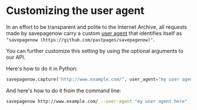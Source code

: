 ```{include} _templates/nav.html
```

# Customizing the user agent

In an effort to be transparent and polite to the Internet Archive, all requests made by savepagenow carry a custom [user agent](https://en.wikipedia.org/wiki/User_agent) that identifies itself as ``"savepagenow (https://github.com/pastpages/savepagenow)"``.

You can further customize this setting by using the optional arguments to our API.

Here's how to do it in Python:

```python
savepagenow.capture("http://www.example.com/", user_agent="my user agent here")
```

And here's how to do it from the command line:

```bash
savepagenow http://www.example.com/ --user-agent "my user agent here"
```
